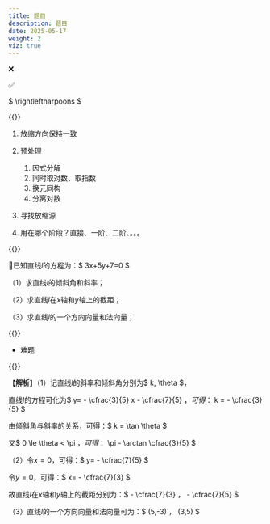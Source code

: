 ```yaml
---
title: 题目
description: 题目
date: 2025-05-17
weight: 2
viz: true
---
```


<style>
th, td {
  border: 1px solid rgb(190, 190, 190);
}
</style>

&#10060;

&#9989;

$ \rightleftharpoons $


{{<alert title="Tip" >}}

1. 放缩方向保持一致

2. 预处理
   1. 因式分解
   2. 同时取对数、取指数
   3. 换元同构
   4. 分离对数

3. 寻找放缩源

4. 用在哪个阶段？直接、一阶、二阶、。。。


{{</alert>}}



&#128311;已知直线$l$的方程为：$ 3x+5y+7=0 $

（1）求直线$l$的倾斜角和斜率；

（2）求直线$l$在$x$轴和$y$轴上的截距；

（3）求直线$l$的一个方向向量和法向量；




{{<alert title="Tip" >}}

- 难题

{{</alert>}}

【**解析**】（1）记直线$l$的斜率和倾斜角分别为$ k, \theta $，

直线$l$的方程可化为$ y= - \cfrac{3}{5} x - \cfrac{7}{5} $，可得：$ k = - \cfrac{3}{5} $

由倾斜角与斜率的关系，可得：$ k = \tan \theta  $

又$ 0 \le \theta < \pi $，可得：$ \pi - \arctan \cfrac{3}{5} $

（2）令$x=0$，可得：$ y= - \cfrac{7}{5} $

令$y=0$，可得：$ x= - \cfrac{7}{3} $

故直线$l$在$x$轴和$y$轴上的截距分别为：$ - \cfrac{7}{3} $，$ - \cfrac{7}{5} $

（3）直线$l$的一个方向向量和法向量可为：$ (5,-3) $，$ (3,5) $





